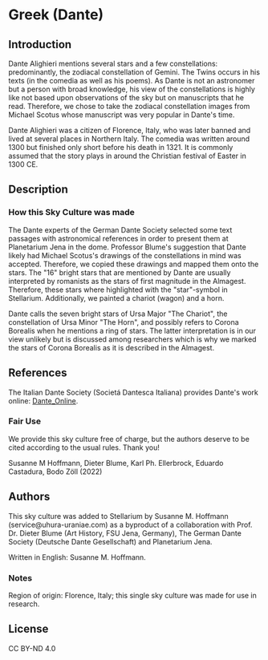 # Greek (Dante)

## Introduction

<p>Dante Alighieri mentions several stars and a few constellations: predominantly, the zodiacal constellation of Gemini.
The Twins occurs in his texts (in the comedia as well as his poems).
As Dante is not an astronomer but a person with broad knowledge, his view of the constellations is highly like not based upon observations of the sky
but on manuscripts that he read. Therefore, we chose to take the zodiacal constellation images from Michael Scotus whose manuscript was very popular in Dante's time.</p>
<p>Dante Alighieri was a citizen of Florence, Italy, who was later banned and lived at several places in Northern Italy.
The comedia was written around 1300 but finished only short before his death in 1321.
It is commonly assumed that the story plays in around the Christian festival of Easter in 1300 CE.</p>

## Description

### How this Sky Culture was made

<p>The Dante experts of the German Dante Society selected some text passages with astronomical references in order to present them at Planetarium Jena in the dome.
Professor Blume's suggestion that Dante likely had Michael Scotus's drawings of the constellations in mind was accepted.
Therefore, we copied these drawings and mapped them onto the stars.
The "16" bright stars that are mentioned by Dante are usually interpreted by romanists as the stars of first magnitude in the Almagest.
Therefore, these stars where highlighted with the "star"-symbol in Stellarium. Additionally, we painted a chariot (wagon) and a horn.</p>
<p>Dante calls the seven bright stars of Ursa Major "The Chariot", the constellation of Ursa Minor "The Horn",
and possibly refers to Corona Borealis when he mentions a ring of stars.
The latter interpretation is in our view unlikely but is discussed among researchers which is why we marked the stars of Corona Borealis as it is described in the Almagest.</p>

## References

<p>The Italian Dante Society (Societá Dantesca Italiana) provides Dante's work online: <a href="https://danteonline.it/opere/index.php">Dante_Online</a>.</p>

### Fair Use

<p>We provide this sky culture free of charge, but the authors deserve to be cited according to the usual rules. Thank you!</p>
<p>Susanne M Hoffmann, Dieter Blume, Karl Ph. Ellerbrock, Eduardo Castadura, Bodo Zöll (2022) </p>

## Authors

<p>This sky culture was added to Stellarium by Susanne M. Hoffmann (service@uhura-uraniae.com) as a byproduct of a collaboration with Prof. Dr. Dieter Blume (Art History, FSU Jena, Germany), The German Dante Society (Deutsche Dante Gesellschaft) and Planetarium Jena.</p>
<p>Written in English: Susanne M. Hoffmann.<p>

### Notes

<p>Region of origin: Florence, Italy; this single sky culture was made for use in research.</p>

## License

CC BY-ND 4.0
